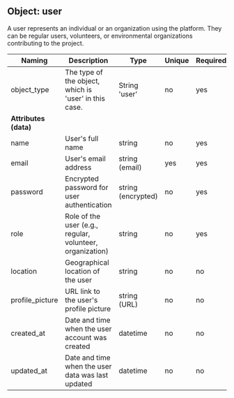 ## Object: user

A user represents an individual or an organization using the platform. They can be regular users, volunteers, or environmental organizations contributing to the project.

| Naming            | Description                                                        | Type                | Unique | Required |
|-------------------|--------------------------------------------------------------------|---------------------|--------|----------|
| object_type       | The type of the object, which is 'user' in this case.              | String 'user'       | no     | yes      |
| **Attributes (data)** |                                                             |                     |        |          |
| name              | User's full name                                                   | string              | no     | yes      |
| email             | User's email address                                               | string (email)      | yes    | yes      |
| password          | Encrypted password for user authentication                        | string (encrypted)  | no     | yes      |
| role              | Role of the user (e.g., regular, volunteer, organization)          | string              | no     | yes      |
| location          | Geographical location of the user                                  | string              | no     | no       |
| profile_picture   | URL link to the user's profile picture                             | string (URL)        | no     | no       |
| created_at        | Date and time when the user account was created                    | datetime            | no     | no      |
| updated_at        | Date and time when the user data was last updated                  | datetime            | no     | no      |
